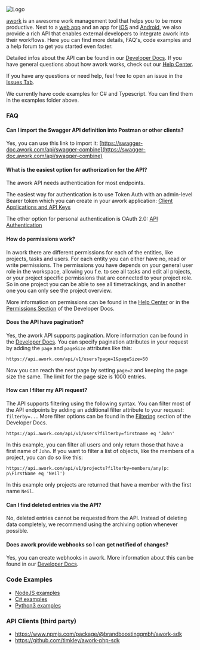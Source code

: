 ![Logo](https://cdn.awork.com/img/logo/blue/complete/blue-complete.svg)

[awork](https://www.awork.com/) is an awesome work management tool that helps you to be more productive. Next to a [web app](https://app.awork.com/) and an app for [iOS](https://apps.apple.com/de/app/awork-organisiere-dein-team/id1466945183) and [Android](https://play.google.com/store/apps/details?id=io.awork\&hl=gsw\&gl=US), we also provide a rich API that enables external developers to integrate awork into their workflows. Here you can find more details, FAQ's, code examples and a help forum to get you started even faster.

Detailed infos about the API can be found in our [Developer Docs](https://developers.awork.com/). If you have general questions about how awork works, check out our [Help Center](https://support.awork.com/en).

If you have any questions or need help, feel free to open an issue in the [Issues Tab](https://github.com/awork-io/awork/issues).

We currently have code examples for C# and Typescript. You can find them in the examples folder above.

### FAQ

#### Can I import the Swagger API definition into Postman or other clients?

Yes, you can use this link to import it: [https://swagger-doc.awork.com/api/swagger-combine](https://swagger-doc.awork.com/api/swagger-combine)

#### What is the easiest option for authorization for the API?

The awork API needs authentication for most endpoints.

The easiest way for authentication is to use Token Auth with an admin-level Bearer token which you can create in your awork application: [Client Applications and API Keys](https://support.awork.com/en/articles/5415664-client-applications-and-api-keys)

The other option for personal authentication is OAuth 2.0: [API Authentication](https://developers.awork.com/#authentication)

#### How do permissions work?

In awork there are different permissions for each of the entities, like projects, tasks and users. For each entity you can either have no, read or write permissions. The permissions you have depends on your general user role in the workspace, allowing you f.e. to see all tasks and edit all projects, or your project specific permissions that are connected to your project role. So in one project you can be able to see all timetrackings, and in another one you can only see the project overview.

More information on permissions can be found in the [Help Center](https://support.awork.com/en/articles/5382825-permission-management) or in the [Permissions Section](https://developers.awork.com/permissions) of the Developer Docs.

#### Does the API have pagination?

Yes, the awork API supports pagination. More information can be found in the [Developer Docs](https://developers.awork.com/pagination-and-filtering). You can specify pagination attributes in your request by adding the `page` and `pageSize` attributes like this:

```
https://api.awork.com/api/v1/users?page=1&pageSize=50
```

Now you can reach the next page by setting `page=2` and keeping the page size the same. The limit for the page size is 1000 entries.

#### How can I filter my API request?

The API supports filtering using the following syntax. You can filter most of the API endpoints by adding an additional filter attribute to your request: `filterby=...` More filter options can be found in the [Filtering](https://developers.awork.com/filtering) section of the Developer Docs.

```
https://api.awork.com/api/v1/users?filterby=firstname eq 'John'
```

In this example, you can filter all users and only return those that have a first name of `John`. If you want to filter a list of objects, like the members of a project, you can do so like this:

```
https://api.awork.com/api/v1/projects?filterby=members/any(p: p\FirstName eq 'Neil')
```

In this example only projects are returned that have a member with the first name `Neil`.

#### Can I find deleted entries via the API?

No, deleted entries cannot be requested from the API. Instead of deleting data completely, we recommend using the archiving option whenever possible.

#### Does awork provide webhooks so I can get notified of changes?

Yes, you can create webhooks in awork. More information about this can be found in our [Developer Docs](https://developers.awork.com/webhooks).

### Code Examples

* [NodeJS examples](examples/nodejs/)
* [C# examples](examples/csharp/)
* [Python3 examples](examples/python/)

### API Clients (third party)

* https://www.npmjs.com/package/@brandboostinggmbh/awork-sdk
* https://github.com/timkley/awork-php-sdk
